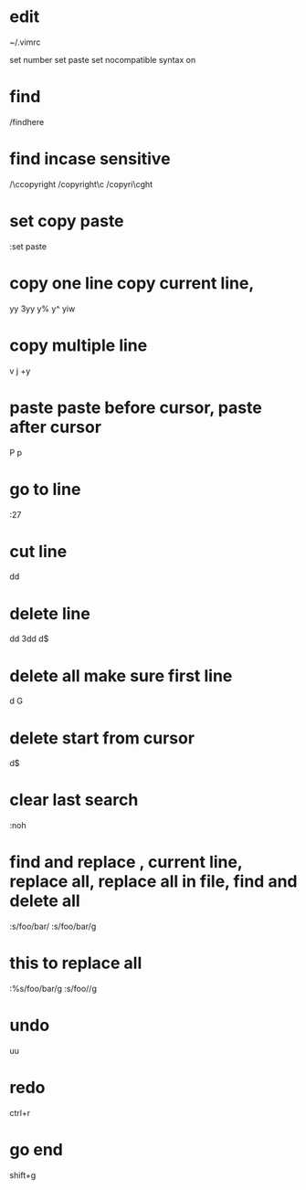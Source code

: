 # edit
~/.vimrc

set number
set paste
set nocompatible
syntax on

#  find
/findhere

# find incase sensitive
/\ccopyright 
/copyright\c 
/copyri\cght

# set copy paste
:set paste
# copy one line copy current line, 
yy
3yy
y%
y^
yiw

# copy multiple line
v
j
+y


# paste paste before cursor, paste after cursor
P
p

# go to line 
:27

# cut line
dd


# delete line
dd
3dd
d$

# delete all make sure first line
d G

# delete start from cursor
d$

# clear last search
:noh

# find and replace , current line, replace all, replace all in file, find and delete all
:s/foo/bar/
:s/foo/bar/g

# this to replace all
:%s/foo/bar/g
:s/foo//g

# undo 
uu

# redo
ctrl+r

# go end
shift+g

